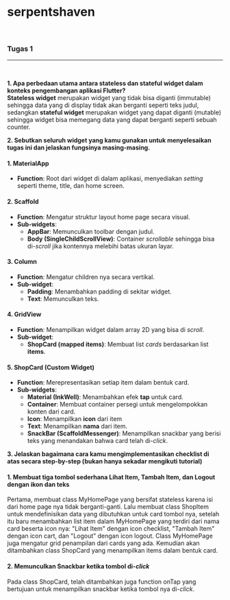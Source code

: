 # serpentshaven
<br>

### Tugas 1
---
<br>

**1. Apa perbedaan utama antara stateless dan stateful widget dalam konteks pengembangan aplikasi Flutter?**  
**Stateless widget** merupakan widget yang tidak bisa diganti (immutable) sehingga data yang di display tidak akan berganti seperti teks judul, sedangkan **stateful widget** merupakan widget yang dapat diganti (mutable) sehingga widget bisa memegang data yang dapat berganti seperti sebuah counter.

**2. Sebutkan seluruh widget yang kamu gunakan untuk menyelesaikan tugas ini dan jelaskan fungsinya masing-masing.**  

#### **1. MaterialApp**
- **Function**: Root dari widget di dalam aplikasi, menyediakan *setting* seperti theme, title, dan home screen.

#### 2. **Scaffold**
- **Function**: Mengatur struktur layout home page secara visual.
- **Sub-widgets**:
    - **AppBar**: Memunculkan toolbar dengan judul.
    - **Body (SingleChildScrollView)**: Container *scrollable* sehingga bisa di-*scroll* jika kontennya melebihi batas ukuran layar.

#### 3. **Column**
- **Function**: Mengatur children nya secara vertikal.
- **Sub-widget**: 
    - **Padding**: Menambahkan padding di sekitar widget.
    - **Text**: Memunculkan teks.

#### 4. **GridView**
- **Function**: Menampilkan widget dalam array 2D yang bisa di *scroll*.
- **Sub-widget**:
    - **ShopCard (mapped items)**: Membuat list *cards* berdasarkan list **items**.

#### 5. **ShopCard (Custom Widget)**
- **Function**: Merepresentasikan setiap item dalam bentuk card.
- **Sub-widgets**:
    - **Material (InkWell)**: Menambahkan efek **tap** untuk card.
    - **Container**: Membuat container persegi untuk mengelompokkan konten dari card.
    - **Icon**: Menampilkan **icon** dari item
    - **Text**: Menampilkan **nama** dari item.
    - **SnackBar (ScaffoldMessenger)**: Menampilkan snackbar yang berisi teks yang menandakan bahwa card telah di-*click*.

**3. Jelaskan bagaimana cara kamu mengimplementasikan checklist di atas secara step-by-step (bukan hanya sekadar mengikuti tutorial)**  
#### 1. **Membuat tiga tombol sederhana Lihat Item, Tambah Item, dan Logout dengan ikon dan teks**
Pertama, membuat class MyHomePage yang bersifat stateless karena isi dari home page nya tidak berganti-ganti. Lalu membuat class ShopItem untuk mendefinisikan data yang dibutuhkan untuk card tombol nya, setelah itu baru menambahkan list item dalam MyHomePage yang terdiri dari nama card beserta icon nya: "Lihat Item" dengan icon checklist, "Tambah Item" dengan icon cart, dan "Logout" dengan icon logout. Class MyHomePage juga mengatur grid penampilan dari cards yang ada. Kemudian akan ditambahkan class ShopCard yang menampilkan items dalam bentuk card.

#### 2. **Memunculkan Snackbar ketika tombol di-*click***
Pada class ShopCard, telah ditambahkan juga function onTap yang bertujuan untuk menampilkan snackbar ketika tombol nya di-*click*.